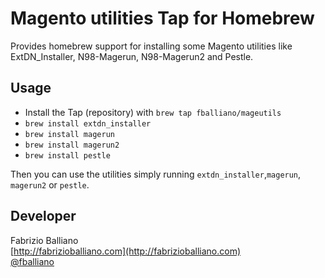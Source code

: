 # Magento utilities Tap for Homebrew

Provides homebrew support for installing some Magento utilities like ExtDN_Installer, N98-Magerun, N98-Magerun2 and Pestle.

## Usage

- Install the Tap (repository) with `brew tap fballiano/mageutils`
- `brew install extdn_installer`
- `brew install magerun`
- `brew install magerun2`
- `brew install pestle`

Then you can use the utilities simply running `extdn_installer`,`magerun`, `magerun2` or `pestle`.

## Developer

Fabrizio Balliano  
[http://fabrizioballiano.com](http://fabrizioballiano.com)  
[@fballiano](https://twitter.com/fballiano)
